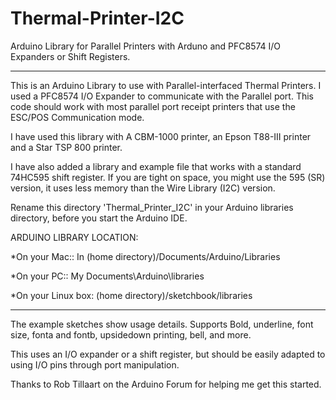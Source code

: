 Thermal-Printer-I2C
===================

Arduino Library for Parallel Printers with Arduno and PFC8574 I/O Expanders or Shift Registers.
___________________________________________________________________________
 
This is an Arduino Library to use with Parallel-interfaced Thermal Printers. I used 
a PFC8574 I/O Expander to communicate with the Parallel port. This code should work 
with most parallel port receipt printers that use the ESC/POS Communication mode. 

I have used this library with A CBM-1000 printer, an Epson T88-III printer and a 
Star TSP 800 printer. 

I have also added a library and example file that works with a standard 74HC595 shift
register. If you are tight on space, you might use the 595 (SR) version, it uses less memory
than the Wire Library (I2C) version. 

Rename this directory 'Thermal_Printer_I2C' in your Arduino libraries directory, before you 
start the Arduino IDE. 

ARDUINO LIBRARY LOCATION:

*On your Mac:: In (home directory)/Documents/Arduino/Libraries

*On your PC:: My Documents\Arduino\libraries

*On your Linux box: (home directory)/sketchbook/libraries


---------------------------------------

The example sketches show usage details. Supports Bold, underline, font size, fonta and fontb, 
upsidedown printing, bell, and more. 

This uses an I/O expander or a shift register, but should be easily adapted to using I/O pins through port manipulation. 

Thanks to Rob Tillaart on the Arduino Forum for helping me get this started. 
